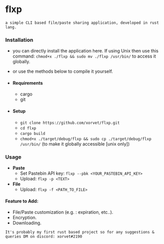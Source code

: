 # flxp
```
a simple CLI based file/paste sharing application, developed in rust lang.
```

### Installation
- you can directly install the application here. If using Unix then use this command: ```chmod+x ./flxp && sudo mv ./flxp /usr/bin/``` to access it globally.
- or use the methods below to compile it yourself.

- #### Requirements
  - cargo
  - git
- #### Setup
  - ```git clone https://github.com/xorvet/flxp.git ```
  - ```cd flxp```
  - ```cargo build```
  - ```chmod+x ./target/debug/flxp && sudo cp ./target/debug/flxp /usr/bin/``` (to make it globally accessible [unix only])

### Usage
- **Paste**
  - Set Pastebin API key: ```flxp --pbk <YOUR_PASTEBIN_API_KEY>```
  - Upload: ```flxp -p <TEXT>```
- **File**
  - Upload: ```flxp -f <PATH_TO_FILE>```

#### Feature to Add:
- File/Paste customization (e.g. : expiration, etc..).
- Encryption.
- Downloading.

```
It's probably my first rust based project so for any suggestions & queries DM on discord: xorvet#2190
```
